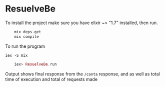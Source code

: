 # ResuelveBe

To install the project make sure you have elixir ~> "1.7" installed, then run.
```elixir
    mix deps.get
    mix compile
```
To run the program
```
iex -S mix
```
```elixir
    iex> ResuelveBe.run
```

Output shows final response from the `/conta` response, and as well as total time of execution and total of requests made
